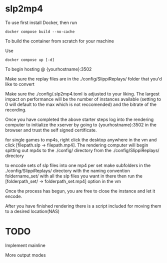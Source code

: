 # slp2mp4
To use first install Docker, then run 
```
docker compose build --no-cache
```
To build the container from scratch for your machine

Use
```
docker compose up [-d]
```
To begin hosting @ {yourhostname}:3502

Make sure the replay files are in the ./config/SlippiReplays/ folder that you'd like to convert

Make sure the ./config/.slp2mp4.toml is adjusted to your liking. The largest impact on performance will be the number of instances available (setting to 0 will default to the max which is not reccomended) and the bitrate of the recording.

Once you have completed the above starter steps log into the rendering computer to initialize the xserver by going to {yourhostname}:3502 in the browser and trust the self signed certificate. 

for single games to mp4s, right click the desktop anywhere in the vm and click [filepath.slp -> filepath.mp4]. The rendering computer will begin spitting out mp4s to the ./config/ directory from the ./config/SlippiReplays/ directory

to encode sets of slp files into one mp4 per set make subfolders in the ./config/SlippiReplays/ directory with the naming convention foldername_set/ with all the slp files you want in there then run the [folderpath_set/ -> folderpath_set.mp4] option in the vm

Once the process has begun, you are free to close the instance and let it encode.

After you have finished rendering there is a script included for moving them to a desired location(NAS)
# TODO 

Implement mainline

More output modes
